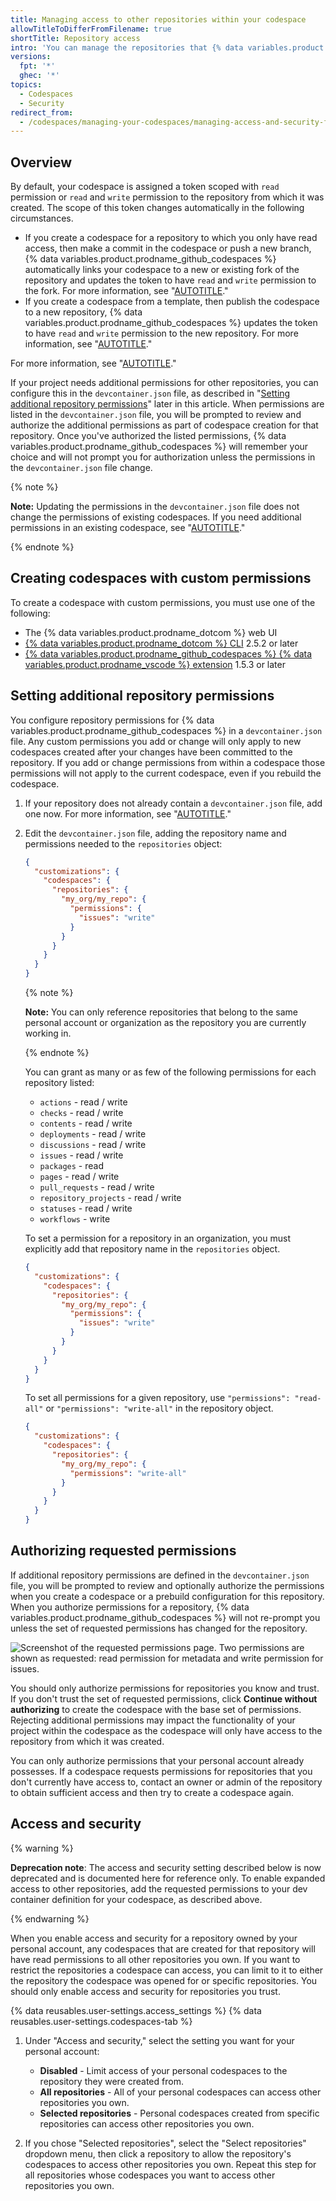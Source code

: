 ```yaml
---
title: Managing access to other repositories within your codespace
allowTitleToDifferFromFilename: true
shortTitle: Repository access
intro: 'You can manage the repositories that {% data variables.product.prodname_github_codespaces %} can access.'
versions:
  fpt: '*'
  ghec: '*'
topics:
  - Codespaces
  - Security
redirect_from:
  - /codespaces/managing-your-codespaces/managing-access-and-security-for-your-codespaces
---
```


## Overview

By default, your codespace is assigned a token scoped with `read` permission or `read` and `write` permission to the repository from which it was created. The scope of this token changes automatically in the following circumstances.
- If you create a codespace for a repository to which you only have read access, then make a commit in the codespace or push a new branch, {% data variables.product.prodname_github_codespaces %} automatically links your codespace to a new or existing fork of the repository and updates the token to have `read` and `write` permission to the fork. For more information, see "[AUTOTITLE](/codespaces/developing-in-a-codespace/using-source-control-in-your-codespace#about-automatic-forking)."
- If you create a codespace from a template, then publish the codespace to a new repository, {% data variables.product.prodname_github_codespaces %} updates the token to have `read` and `write` permission to the new repository. For more information, see "[AUTOTITLE](/codespaces/developing-in-a-codespace/creating-a-codespace-from-a-template#publishing-to-a-repository-on-github)."

For more information, see "[AUTOTITLE](/codespaces/reference/security-in-github-codespaces#authentication)."

If your project needs additional permissions for other repositories, you can configure this in the `devcontainer.json` file, as described in "[Setting additional repository permissions](#setting-additional-repository-permissions)" later in this article. When permissions are listed in the `devcontainer.json` file, you will be prompted to review and authorize the additional permissions as part of codespace creation for that repository. Once you've authorized the listed permissions, {% data variables.product.prodname_github_codespaces %} will remember your choice and will not prompt you for authorization unless the permissions in the `devcontainer.json` file change.

{% note %}

**Note:** Updating the permissions in the `devcontainer.json` file does not change the permissions of existing codespaces. If you need additional permissions in an existing codespace, see "[AUTOTITLE](/codespaces/troubleshooting/troubleshooting-authentication-to-a-repository#authenticating-to-repositories-that-you-didnt-create-the-codespace-from)."

{% endnote %}

## Creating codespaces with custom permissions

To create a codespace with custom permissions, you must use one of the following:
- The {% data variables.product.prodname_dotcom %} web UI
- [{% data variables.product.prodname_dotcom %} CLI](https://github.com/cli/cli/releases/latest) 2.5.2 or later
- [{% data variables.product.prodname_github_codespaces %} {% data variables.product.prodname_vscode %} extension](https://marketplace.visualstudio.com/items?itemName=GitHub.codespaces) 1.5.3 or later

## Setting additional repository permissions

You configure repository permissions for {% data variables.product.prodname_github_codespaces %} in a `devcontainer.json` file. Any custom permissions you add or change will only apply to new codespaces created after your changes have been committed to the repository. If you add or change permissions from within a codespace those permissions will not apply to the current codespace, even if you rebuild the codespace.

1. If your repository does not already contain a `devcontainer.json` file, add one now. For more information, see "[AUTOTITLE](/codespaces/setting-up-your-project-for-codespaces/adding-a-dev-container-configuration)."

1. Edit the `devcontainer.json` file, adding the repository name and permissions needed to the `repositories` object:

   ```json copy
   {
     "customizations": {
       "codespaces": {
         "repositories": {
           "my_org/my_repo": {
             "permissions": {
               "issues": "write"
             }
           }
         }
       }
     }
   }
   ```

   {% note %}

   **Note:** You can only reference repositories that belong to the same personal account or organization as the repository you are currently working in.

   {% endnote %}

   You can grant as many or as few of the following permissions for each repository listed:
   - `actions` - read / write
   - `checks` - read / write
   - `contents` - read / write
   - `deployments` - read / write
   - `discussions` - read / write
   - `issues` - read / write
   - `packages` - read
   - `pages` - read / write
   - `pull_requests` - read / write
   - `repository_projects` - read / write
   - `statuses` - read / write
   - `workflows` - write

   To set a permission for a repository in an organization, you must explicitly add that repository name in the `repositories` object.

   ```json
   {
     "customizations": {
       "codespaces": {
         "repositories": {
           "my_org/my_repo": {
             "permissions": {
               "issues": "write"
             }
           }
         }
       }
     }
   }
   ```

   To set all permissions for a given repository, use `"permissions": "read-all"` or `"permissions": "write-all"` in the repository object.

   ```json
   {
     "customizations": {
       "codespaces": {
         "repositories": {
           "my_org/my_repo": {
             "permissions": "write-all"
           }
         }
       }
     }
   }
   ```

## Authorizing requested permissions

If additional repository permissions are defined in the `devcontainer.json` file, you will be prompted to review and optionally authorize the permissions when you create a codespace or a prebuild configuration for this repository. When you authorize permissions for a repository, {% data variables.product.prodname_github_codespaces %} will not re-prompt you unless the set of requested permissions has changed for the repository.

![Screenshot of the requested permissions page. Two permissions are shown as requested: read permission for metadata and write permission for issues.](/assets/images/help/codespaces/codespaces-accept-permissions.png)

You should only authorize permissions for repositories you know and trust. If you don't trust the set of requested permissions, click **Continue without authorizing** to create the codespace with the base set of permissions. Rejecting additional permissions may impact the functionality of your project within the codespace as the codespace will only have access to the repository from which it was created.

You can only authorize permissions that your personal account already possesses. If a codespace requests permissions for repositories that you don't currently have access to, contact an owner or admin of the repository to obtain sufficient access and then try to create a codespace again.

## Access and security

{% warning %}

**Deprecation note**: The access and security setting described below is now deprecated and is documented here for reference only. To enable expanded access to other repositories, add the requested permissions to your dev container definition for your codespace, as described above.

{% endwarning %}

When you enable access and security for a repository owned by your personal account, any codespaces that are created for that repository will have read permissions to all other repositories you own. If you want to restrict the repositories a codespace can access, you can limit to it to either the repository the codespace was opened for or specific repositories. You should only enable access and security for repositories you trust.

{% data reusables.user-settings.access_settings %}
{% data reusables.user-settings.codespaces-tab %}
1. Under "Access and security," select the setting you want for your personal account:

   - **Disabled** - Limit access of your personal codespaces to the repository they were created from.
   - **All repositories** - All of your personal codespaces can access other repositories you own.
   - **Selected repositories** - Personal codespaces created from specific repositories can access other repositories you own.

1. If you chose "Selected repositories", select the "Select repositories" dropdown menu, then click a repository to allow the repository's codespaces to access other repositories you own. Repeat this step for all repositories whose codespaces you want to access other repositories you own.
